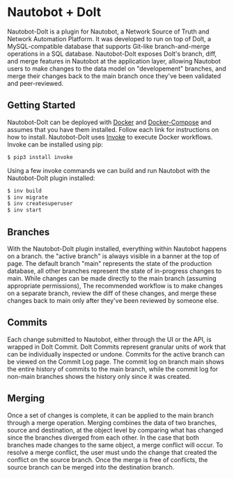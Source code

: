 # Nautobot + Dolt

Nautobot-Dolt is a plugin for Nautobot, a Network Source of Truth and Network Automation Platform.
It was developed to run on top of Dolt, a MySQL-compatible database that supports Git-like branch-and-merge 
operations in a SQL database. 
Nautobot-Dolt exposes Dolt's branch, diff, and merge features in Nautobot at the application layer, allowing
Nautobot users to make changes to the data model on "developement" branches, and merge their changes back 
to the main branch once they've been validated and peer-reviewed.

## Getting Started

Nautobot-Dolt can be deployed with [Docker](https://docs.docker.com/get-docker/) and [Docker-Compose](https://docs.docker.com/compose/)
and assumes that you have them installed. 
Follow each link for instructions on how to install.
Nautobot-Dolt uses [Invoke](http://www.pyinvoke.org/) to execute Docker workflows.
Invoke can be installed using pip: 

```bash
$ pip3 install invoke
```

Using a few invoke commands we can build and run Nautobot with the Nautobot-Dolt plugin installed:

```bash
$ inv build
$ inv migrate
$ inv createsuperuser
$ inv start
```

## Branches

With the Nautobot-Dolt plugin installed, everything within Nautobot happens on a branch. 
the "active branch" is always visible in a banner at the top of page.
The default branch "main" represents the state of the production database, 
all other branches represent the state of in-progress changes to main. 
While changes can be made directly to the main branch (assuming appropriate permissions), 
The recommended workflow is to make changes on a separate branch, review the diff of these changes, 
and merge these changes back to main only after they've been reviewed by someone else. 

## Commits

Each change submitted to Nautobot, either through the UI or the API, is wrapped in Dolt Commit. 
Dolt Commits represent granular units of work that can be individually inspected or undone.
Commits for the active branch can be viewed on the Commit Log page.
The commit log on branch main shows the entire history of commits to the main branch, 
while the commit log for non-main branches shows the history only since it was created.

## Merging

Once a set of changes is complete, it can be applied to the main branch through a merge operation.
Merging combines the data of two branches, source and destination, at the object level by comparing 
what has changed since the branches diverged from each other. 
In the case that both branches made changes to the same object, a merge conflict will occur. 
To resolve a merge conflict, the user must undo the change that created the conflict on the source branch.
Once the merge is free of conflicts, the source branch can be merged into the destination branch.
